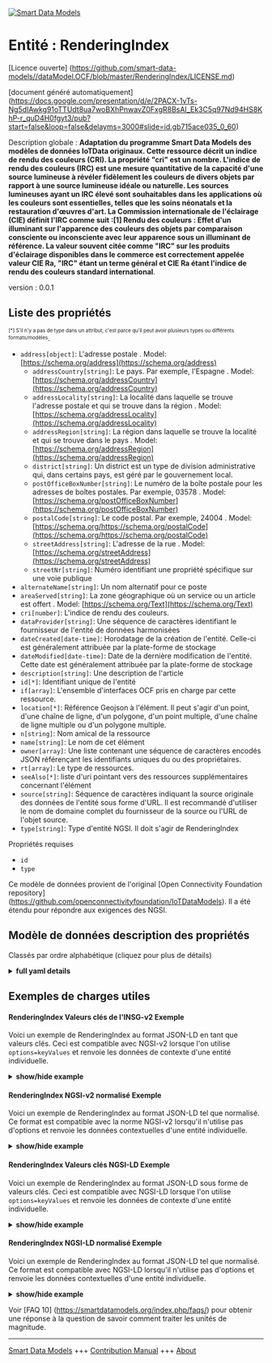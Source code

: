 <!-- 10-Header -->    
[![Smart Data Models](https://smartdatamodels.org/wp-content/uploads/2022/01/SmartDataModels_logo.png "Logo")](https://smartdatamodels.org)    
Entité : RenderingIndex    
=======================<!-- /10-Header -->    
<!-- 15-License -->    
[Licence ouverte] (https://github.com/smart-data-models//dataModel.OCF/blob/master/RenderingIndex/LICENSE.md)    
[document généré automatiquement] (https://docs.google.com/presentation/d/e/2PACX-1vTs-Ng5dIAwkg91oTTUdt8ua7woBXhPnwavZ0FxgR8BsAI_Ek3C5q97Nd94HS8KhP-r_quD4H0fgyt3/pub?start=false&loop=false&delayms=3000#slide=id.gb715ace035_0_60)    
<!-- /15-License -->    
<!-- 20-Description -->    
Description globale : **Adaptation du programme Smart Data Models des modèles de données IoTData originaux. Cette ressource décrit un indice de rendu des couleurs (CRI). La propriété "cri" est un nombre. L'indice de rendu des couleurs (IRC) est une mesure quantitative de la capacité d'une source lumineuse à révéler fidèlement les couleurs de divers objets par rapport à une source lumineuse idéale ou naturelle. Les sources lumineuses ayant un IRC élevé sont souhaitables dans les applications où les couleurs sont essentielles, telles que les soins néonatals et la restauration d'œuvres d'art. La Commission internationale de l'éclairage (CIE) définit l'IRC comme suit :[1] Rendu des couleurs : Effet d'un illuminant sur l'apparence des couleurs des objets par comparaison consciente ou inconsciente avec leur apparence sous un illuminant de référence. La valeur souvent citée comme "IRC" sur les produits d'éclairage disponibles dans le commerce est correctement appelée valeur CIE Ra, "IRC" étant un terme général et CIE Ra étant l'indice de rendu des couleurs standard international**.    
version : 0.0.1    
<!-- /20-Description -->    
<!-- 30-PropertiesList -->    
## Liste des propriétés    
<sup><sub>[*] S'il n'y a pas de type dans un attribut, c'est parce qu'il peut avoir plusieurs types ou différents formats/modèles</sub></sup>.    
- `address[object]`: L'adresse postale  . Model: [https://schema.org/address](https://schema.org/address)	- `addressCountry[string]`: Le pays. Par exemple, l'Espagne  . Model: [https://schema.org/addressCountry](https://schema.org/addressCountry)    
	- `addressLocality[string]`: La localité dans laquelle se trouve l'adresse postale et qui se trouve dans la région  . Model: [https://schema.org/addressLocality](https://schema.org/addressLocality)    
	- `addressRegion[string]`: La région dans laquelle se trouve la localité et qui se trouve dans le pays  . Model: [https://schema.org/addressRegion](https://schema.org/addressRegion)    
	- `district[string]`: Un district est un type de division administrative qui, dans certains pays, est géré par le gouvernement local.      
	- `postOfficeBoxNumber[string]`: Le numéro de la boîte postale pour les adresses de boîtes postales. Par exemple, 03578  . Model: [https://schema.org/postOfficeBoxNumber](https://schema.org/postOfficeBoxNumber)    
	- `postalCode[string]`: Le code postal. Par exemple, 24004  . Model: [https://schema.org/https://schema.org/postalCode](https://schema.org/https://schema.org/postalCode)    
	- `streetAddress[string]`: L'adresse de la rue  . Model: [https://schema.org/streetAddress](https://schema.org/streetAddress)    
	- `streetNr[string]`: Numéro identifiant une propriété spécifique sur une voie publique      
- `alternateName[string]`: Un nom alternatif pour ce poste  - `areaServed[string]`: La zone géographique où un service ou un article est offert  . Model: [https://schema.org/Text](https://schema.org/Text)- `cri[number]`: L'indice de rendu des couleurs.  - `dataProvider[string]`: Une séquence de caractères identifiant le fournisseur de l'entité de données harmonisées  - `dateCreated[date-time]`: Horodatage de la création de l'entité. Celle-ci est généralement attribuée par la plate-forme de stockage  - `dateModified[date-time]`: Date de la dernière modification de l'entité. Cette date est généralement attribuée par la plate-forme de stockage  - `description[string]`: Une description de l'article  - `id[*]`: Identifiant unique de l'entité  - `if[array]`: L'ensemble d'interfaces OCF pris en charge par cette ressource.  - `location[*]`: Référence Geojson à l'élément. Il peut s'agir d'un point, d'une chaîne de ligne, d'un polygone, d'un point multiple, d'une chaîne de ligne multiple ou d'un polygone multiple.  - `n[string]`: Nom amical de la ressource  - `name[string]`: Le nom de cet élément  - `owner[array]`: Une liste contenant une séquence de caractères encodés JSON référençant les identifiants uniques du ou des propriétaires.  - `rt[array]`: Le type de ressources.  - `seeAlso[*]`: liste d'uri pointant vers des ressources supplémentaires concernant l'élément  - `source[string]`: Séquence de caractères indiquant la source originale des données de l'entité sous forme d'URL. Il est recommandé d'utiliser le nom de domaine complet du fournisseur de la source ou l'URL de l'objet source.  - `type[string]`: Type d'entité NGSI. Il doit s'agir de RenderingIndex  <!-- /30-PropertiesList -->    
<!-- 35-RequiredProperties -->    
Propriétés requises    
- `id`  - `type`  <!-- /35-RequiredProperties -->    
<!-- 40-RequiredProperties -->    
Ce modèle de données provient de l'original [Open Connectivity Foundation repository] (https://github.com/openconnectivityfoundation/IoTDataModels). Il a été étendu pour répondre aux exigences des NGSI.    
<!-- /40-RequiredProperties -->    
<!-- 50-DataModelHeader -->    
## Modèle de données description des propriétés    
Classés par ordre alphabétique (cliquez pour plus de détails)    
<!-- /50-DataModelHeader -->    
<!-- 60-ModelYaml -->    
<details><summary><strong>full yaml details</strong></summary>      
```yaml    
RenderingIndex:      
  description: 'Smart Data Models Program adaptation of the original IoTData data Models. This Resource describes a Colour Rendering Index (CRI). The Property ''cri'' is an number. A colour rendering index (CRI) is a quantitative measure of the ability of a light source to reveal the colours of various objects faithfully in comparison with an ideal or natural light source. Light sources with a high CRI are desirable in colour-critical applications such as neonatal care and art restoration. It is defined by the International Commission on Illumination (CIE) as follows:[1]  Colour rendering: Effect of an illuminant on the colour appearance of objects by conscious or subconscious comparison with their colour appearance under a reference illuminant. The value often quoted as ''CRI'' on commercially available lighting products is properly called the CIE Ra value, ''CRI'' being a general term and CIE Ra being the international standard colour rendering index'      
  properties:      
    address:      
      description: The mailing address      
      properties:      
        addressCountry:      
          description: 'The country. For example, Spain'      
          type: string      
          x-ngsi:      
            model: https://schema.org/addressCountry      
            type: Property      
        addressLocality:      
          description: 'The locality in which the street address is, and which is in the region'      
          type: string      
          x-ngsi:      
            model: https://schema.org/addressLocality      
            type: Property      
        addressRegion:      
          description: 'The region in which the locality is, and which is in the country'      
          type: string      
          x-ngsi:      
            model: https://schema.org/addressRegion      
            type: Property      
        district:      
          description: 'A district is a type of administrative division that, in some countries, is managed by the local government'      
          type: string      
          x-ngsi:      
            type: Property      
        postOfficeBoxNumber:      
          description: 'The post office box number for PO box addresses. For example, 03578'      
          type: string      
          x-ngsi:      
            model: https://schema.org/postOfficeBoxNumber      
            type: Property      
        postalCode:      
          description: 'The postal code. For example, 24004'      
          type: string      
          x-ngsi:      
            model: https://schema.org/https://schema.org/postalCode      
            type: Property      
        streetAddress:      
          description: The street address      
          type: string      
          x-ngsi:      
            model: https://schema.org/streetAddress      
            type: Property      
        streetNr:      
          description: Number identifying a specific property on a public street      
          type: string      
          x-ngsi:      
            type: Property      
      type: object      
      x-ngsi:      
        model: https://schema.org/address      
        type: Property      
    alternateName:      
      description: An alternative name for this item      
      type: string      
      x-ngsi:      
        type: Property      
    areaServed:      
      description: The geographic area where a service or offered item is provided      
      type: string      
      x-ngsi:      
        model: https://schema.org/Text      
        type: Property      
    cri:      
      description: The colour rendering index.      
      maximum: 100      
      readOnly: true      
      type: number      
      x-ngsi:      
        type: Property      
    dataProvider:      
      description: A sequence of characters identifying the provider of the harmonised data entity      
      type: string      
      x-ngsi:      
        type: Property      
    dateCreated:      
      description: Entity creation timestamp. This will usually be allocated by the storage platform      
      format: date-time      
      type: string      
      x-ngsi:      
        type: Property      
    dateModified:      
      description: Timestamp of the last modification of the entity. This will usually be allocated by the storage platform      
      format: date-time      
      type: string      
      x-ngsi:      
        type: Property      
    description:      
      description: A description of this item      
      type: string      
      x-ngsi:      
        type: Property      
    id:      
      anyOf:      
        - description: Identifier format of any NGSI entity      
          maxLength: 256      
          minLength: 1      
          pattern: ^[\w\-\.\{\}\$\+\*\[\]`|~^@!,:\\]+$      
          type: string      
          x-ngsi:      
            type: Property      
        - description: Identifier format of any NGSI entity      
          format: uri      
          type: string      
          x-ngsi:      
            type: Property      
      description: Unique identifier of the entity      
      x-ngsi:      
        type: Property      
    if:      
      description: The OCF Interface set supported by this Resource.      
      items:      
        enum:      
          - oic.if.s      
          - oic.if.baseline      
        type: string      
      minItems: 2      
      readOnly: true      
      type: array      
      uniqueItems: true      
      x-ngsi:      
        type: Property      
    location:      
      description: 'Geojson reference to the item. It can be Point, LineString, Polygon, MultiPoint, MultiLineString or MultiPolygon'      
      oneOf:      
        - description: Geojson reference to the item. Point      
          properties:      
            bbox:      
              items:      
                type: number      
              minItems: 4      
              type: array      
            coordinates:      
              items:      
                type: number      
              minItems: 2      
              type: array      
            type:      
              enum:      
                - Point      
              type: string      
          required:      
            - type      
            - coordinates      
          title: GeoJSON Point      
          type: object      
          x-ngsi:      
            type: GeoProperty      
        - description: Geojson reference to the item. LineString      
          properties:      
            bbox:      
              items:      
                type: number      
              minItems: 4      
              type: array      
            coordinates:      
              items:      
                items:      
                  type: number      
                minItems: 2      
                type: array      
              minItems: 2      
              type: array      
            type:      
              enum:      
                - LineString      
              type: string      
          required:      
            - type      
            - coordinates      
          title: GeoJSON LineString      
          type: object      
          x-ngsi:      
            type: GeoProperty      
        - description: Geojson reference to the item. Polygon      
          properties:      
            bbox:      
              items:      
                type: number      
              minItems: 4      
              type: array      
            coordinates:      
              items:      
                items:      
                  items:      
                    type: number      
                  minItems: 2      
                  type: array      
                minItems: 4      
                type: array      
              type: array      
            type:      
              enum:      
                - Polygon      
              type: string      
          required:      
            - type      
            - coordinates      
          title: GeoJSON Polygon      
          type: object      
          x-ngsi:      
            type: GeoProperty      
        - description: Geojson reference to the item. MultiPoint      
          properties:      
            bbox:      
              items:      
                type: number      
              minItems: 4      
              type: array      
            coordinates:      
              items:      
                items:      
                  type: number      
                minItems: 2      
                type: array      
              type: array      
            type:      
              enum:      
                - MultiPoint      
              type: string      
          required:      
            - type      
            - coordinates      
          title: GeoJSON MultiPoint      
          type: object      
          x-ngsi:      
            type: GeoProperty      
        - description: Geojson reference to the item. MultiLineString      
          properties:      
            bbox:      
              items:      
                type: number      
              minItems: 4      
              type: array      
            coordinates:      
              items:      
                items:      
                  items:      
                    type: number      
                  minItems: 2      
                  type: array      
                minItems: 2      
                type: array      
              type: array      
            type:      
              enum:      
                - MultiLineString      
              type: string      
          required:      
            - type      
            - coordinates      
          title: GeoJSON MultiLineString      
          type: object      
          x-ngsi:      
            type: GeoProperty      
        - description: Geojson reference to the item. MultiLineString      
          properties:      
            bbox:      
              items:      
                type: number      
              minItems: 4      
              type: array      
            coordinates:      
              items:      
                items:      
                  items:      
                    items:      
                      type: number      
                    minItems: 2      
                    type: array      
                  minItems: 4      
                  type: array      
                type: array      
              type: array      
            type:      
              enum:      
                - MultiPolygon      
              type: string      
          required:      
            - type      
            - coordinates      
          title: GeoJSON MultiPolygon      
          type: object      
          x-ngsi:      
            type: GeoProperty      
      x-ngsi:      
        type: GeoProperty      
    n:      
      description: Friendly name of the Resource      
      maxLength: 64      
      readOnly: true      
      type: string      
      x-ngsi:      
        type: Property      
    name:      
      description: The name of this item      
      type: string      
      x-ngsi:      
        type: Property      
    owner:      
      description: A List containing a JSON encoded sequence of characters referencing the unique Ids of the owner(s)      
      items:      
        anyOf:      
          - description: Identifier format of any NGSI entity      
            maxLength: 256      
            minLength: 1      
            pattern: ^[\w\-\.\{\}\$\+\*\[\]`|~^@!,:\\]+$      
            type: string      
            x-ngsi:      
              type: Property      
          - description: Identifier format of any NGSI entity      
            format: uri      
            type: string      
            x-ngsi:      
              type: Property      
        description: Unique identifier of the entity      
        x-ngsi:      
          type: Property      
      type: array      
      x-ngsi:      
        type: Property      
    rt:      
      description: The Resource Type.      
      items:      
        enum:      
          - oic.r.colour.renderingindex      
        maxLength: 64      
        type: string      
      minItems: 1      
      readOnly: true      
      type: array      
      uniqueItems: true      
      x-ngsi:      
        type: Property      
    seeAlso:      
      description: list of uri pointing to additional resources about the item      
      oneOf:      
        - items:      
            format: uri      
            type: string      
          minItems: 1      
          type: array      
        - format: uri      
          type: string      
      x-ngsi:      
        type: Property      
    source:      
      description: 'A sequence of characters giving the original source of the entity data as a URL. Recommended to be the fully qualified domain name of the source provider, or the URL to the source object'      
      type: string      
      x-ngsi:      
        type: Property      
    type:      
      description: NGSI entity type. It has to be RenderingIndex      
      enum:      
        - RenderingIndex      
      type: string      
      x-ngsi:      
        type: Property      
  required:      
    - id      
    - type      
  type: object      
  x-derived-from: https://github.com/OpenInterConnect/IoTDataModels/blob/master/RenderingIndexResURI.swagger.json      
  x-disclaimer: 'Redistribution and use in source and binary forms, with or without modification, are permitted  provided that the license conditions are met. Copyleft (c) 2022 Contributors to Smart Data Models Program'      
  x-license-url: https://github.com/smart-data-models/dataModel.OCF/blob/master/RenderingIndex/LICENSE.md      
  x-model-schema: https://smart-data-models.github.io/dataModel.IoTDataModels/RenderingIndex/schema.json      
  x-model-tags: OCF      
  x-version: 0.0.1      
```    
</details>      
<!-- /60-ModelYaml -->    
<!-- 70-MiddleNotes -->    
<!-- /70-MiddleNotes -->    
<!-- 80-Examples -->    
## Exemples de charges utiles    
#### RenderingIndex Valeurs clés de l'INSG-v2 Exemple    
Voici un exemple de RenderingIndex au format JSON-LD en tant que valeurs clés. Ceci est compatible avec NGSI-v2 lorsque l'on utilise `options=keyValues` et renvoie les données de contexte d'une entité individuelle.    
<details><summary><strong>show/hide example</strong></summary>      
```json  
{  
  "id": "urn:ngsi-ld:RenderingIndex:id:DLVI:05255002",  
  "dateCreated": "1985-08-30T15:14:24Z",  
  "dateModified": "2003-03-29T21:00:59Z",  
  "source": "Record somebody u",  
  "name": "Low western letter fire under. Employee natural beautiful west standard reality thus. Game itself lot new trial so past.",  
  "alternateName": "Paper control character quality face specific thank message. Describe hand pass laugh piece.",  
  "description": "Woman peace occur table article sister arrive. Himself look TV entire mean. Success change enter tonight four country property.",  
  "dataProvider": "We town tend trip another performance be. Coach condition beat season budget fear.",  
  "owner": [  
    "urn:ngsi-ld:RenderingIndex:items:GFCT:39077714",  
    "urn:ngsi-ld:RenderingIndex:items:EPJC:12754313"  
  ],  
  "seeAlso": [  
    "urn:ngsi-ld:RenderingIndex:items:YDQA:96706898"  
  ],  
  "location": {  
    "type": "Point",  
    "coordinates": [  
      59.731011,  
      78.093251  
    ]  
  },  
  "address": {  
    "streetAddress": "As none base night. Suggest act improve. Can parti",  
    "addressLocality": "Drug exactly result including gun animal air wide. Little strong hope can. Item field time hair yourself style prove teach.",  
    "addressRegion": "Beat middle least continue improve tax. Ever hair decision likely.",  
    "addressCountry": "Arm theory security book. Writer painting treatment mother west successful ready.",  
    "postalCode": "Spend compare big study positive need. Feel treat phone sea big.",  
    "postOfficeBoxNumber": "Trouble camera type movement begin write me. Number camera she resource.",  
    "streetNr": "Quality treat husband response guess. East amount success sister experience total",  
    "district": "Property group hear. They often purpose statement lawyer."  
  },  
  "areaServed": "Through throughout say a build close perform American. Exactly these article economy sit may.",  
  "rt": [  
    "oic.r.colour.renderingindex"  
  ],  
  "cri": 50.1,  
  "n": "Allow those morning player. Material something quit",  
  "if": [  
    "oic.if.s",  
    "oic.if.baseline"  
  ],  
  "type": "RenderingIndex"  
}  
```  
</details>    
#### RenderingIndex NGSI-v2 normalisé Exemple    
Voici un exemple de RenderingIndex au format JSON-LD tel que normalisé. Ce format est compatible avec la norme NGSI-v2 lorsqu'il n'utilise pas d'options et renvoie les données contextuelles d'une entité individuelle.    
<details><summary><strong>show/hide example</strong></summary>      
```json  
{  
  "id": "urn:ngsi-ld:RenderingIndex:id:DLVI:05255002",  
  "dateCreated": {  
    "type": "DateTime",  
    "value": "1985-08-30T15:14:24Z"  
  },  
  "dateModified": {  
    "type": "DateTime",  
    "value": "2003-03-29T21:00:59Z"  
  },  
  "source": {  
    "type": "Text",  
    "value": "Record somebody u"  
  },  
  "name": {  
    "type": "Text",  
    "value": "Low western letter fire under. Employee natural beautiful west standard reality thus. Game itself lot new trial so past."  
  },  
  "alternateName": {  
    "type": "Text",  
    "value": "Paper control character quality face specific thank message. Describe hand pass laugh piece."  
  },  
  "description": {  
    "type": "Text",  
    "value": "Woman peace occur table article sister arrive. Himself look TV entire mean. Success change enter tonight four country property."  
  },  
  "dataProvider": {  
    "type": "Text",  
    "value": "We town tend trip another performance be. Coach condition beat season budget fear."  
  },  
  "owner": {  
    "type": "StructuredValue",  
    "value": [  
      "urn:ngsi-ld:RenderingIndex:items:GFCT:39077714",  
      "urn:ngsi-ld:RenderingIndex:items:EPJC:12754313"  
    ]  
  },  
  "seeAlso": {  
    "type": "StructuredValue",  
    "value": [  
      "urn:ngsi-ld:RenderingIndex:items:YDQA:96706898"  
    ]  
  },  
  "location": {  
    "type": "geo:json",  
    "value": {  
      "type": "Point",  
      "coordinates": [  
        59.731011,  
        78.093251  
      ]  
    }  
  },  
  "address": {  
    "type": "StructuredValue",  
    "value": {  
      "streetAddress": "As none base night. Suggest act improve. Can parti",  
      "addressLocality": "Drug exactly result including gun animal air wide. Little strong hope can. Item field time hair yourself style prove teach.",  
      "addressRegion": "Beat middle least continue improve tax. Ever hair decision likely.",  
      "addressCountry": "Arm theory security book. Writer painting treatment mother west successful ready.",  
      "postalCode": "Spend compare big study positive need. Feel treat phone sea big.",  
      "postOfficeBoxNumber": "Trouble camera type movement begin write me. Number camera she resource.",  
      "streetNr": "Quality treat husband response guess. East amount success sister experience total",  
      "district": "Property group hear. They often purpose statement lawyer."  
    }  
  },  
  "areaServed": {  
    "type": "Text",  
    "value": "Through throughout say a build close perform American. Exactly these article economy sit may."  
  },  
  "rt": {  
    "type": "StructuredValue",  
    "value": [  
      "oic.r.colour.renderingindex"  
    ]  
  },  
  "cri": {  
    "type": "Number",  
    "value": 50.1  
  },  
  "n": {  
    "type": "Text",  
    "value": "Allow those morning player. Material something quit"  
  },  
  "if": {  
    "type": "StructuredValue",  
    "value": [  
      "oic.if.s",  
      "oic.if.baseline"  
    ]  
  },  
  "type": "RenderingIndex"  
}  
```  
</details>    
#### RenderingIndex Valeurs clés NGSI-LD Exemple    
Voici un exemple de RenderingIndex au format JSON-LD sous forme de valeurs clés. Ceci est compatible avec NGSI-LD lorsque l'on utilise `options=keyValues` et renvoie les données de contexte d'une entité individuelle.    
<details><summary><strong>show/hide example</strong></summary>      
```json  
{  
  "id": "urn:ngsi-ld:RenderingIndex:id:DLVI:05255002",  
  "dateCreated": "1985-08-30T15:14:24Z",  
  "dateModified": "2003-03-29T21:00:59Z",  
  "source": "Record somebody u",  
  "name": "Low western letter fire under. Employee natural beautiful west standard reality thus. Game itself lot new trial so past.",  
  "alternateName": "Paper control character quality face specific thank message. Describe hand pass laugh piece.",  
  "description": "Woman peace occur table article sister arrive. Himself look TV entire mean. Success change enter tonight four country property.",  
  "dataProvider": "We town tend trip another performance be. Coach condition beat season budget fear.",  
  "owner": [  
    "urn:ngsi-ld:RenderingIndex:items:GFCT:39077714",  
    "urn:ngsi-ld:RenderingIndex:items:EPJC:12754313"  
  ],  
  "seeAlso": [  
    "urn:ngsi-ld:RenderingIndex:items:YDQA:96706898"  
  ],  
  "location": {  
    "type": "Point",  
    "coordinates": [  
      59.731011,  
      78.093251  
    ]  
  },  
  "address": {  
    "streetAddress": "As none base night. Suggest act improve. Can parti",  
    "addressLocality": "Drug exactly result including gun animal air wide. Little strong hope can. Item field time hair yourself style prove teach.",  
    "addressRegion": "Beat middle least continue improve tax. Ever hair decision likely.",  
    "addressCountry": "Arm theory security book. Writer painting treatment mother west successful ready.",  
    "postalCode": "Spend compare big study positive need. Feel treat phone sea big.",  
    "postOfficeBoxNumber": "Trouble camera type movement begin write me. Number camera she resource.",  
    "streetNr": "Quality treat husband response guess. East amount success sister experience total",  
    "district": "Property group hear. They often purpose statement lawyer."  
  },  
  "areaServed": "Through throughout say a build close perform American. Exactly these article economy sit may.",  
  "rt": [  
    "oic.r.colour.renderingindex"  
  ],  
  "cri": 50.1,  
  "n": "Allow those morning player. Material something quit",  
  "if": [  
    "oic.if.s",  
    "oic.if.baseline"  
  ],  
  "type": "RenderingIndex",  
  "@context": [  
    "https://smartdatamodels.org/context.jsonld"  
  ]  
}  
```  
</details>    
#### RenderingIndex NGSI-LD normalisé Exemple    
Voici un exemple de RenderingIndex au format JSON-LD tel que normalisé. Ce format est compatible avec NGSI-LD lorsqu'il n'utilise pas d'options et renvoie les données contextuelles d'une entité individuelle.    
<details><summary><strong>show/hide example</strong></summary>      
```json  
{  
    "id": "urn:ngsi-ld:RenderingIndex:id:DLVI:05255002",  
    "dateCreated": {  
        "type": "Property",  
        "value": {  
            "@type": "DateTime",  
            "@value": "1985-08-30T15:14:24Z"  
        }  
    },  
    "dateModified": {  
        "type": "Property",  
        "value": {  
            "@type": "DateTime",  
            "@value": "2003-03-29T21:00:59Z"  
        }  
    },  
    "source": {  
        "type": "Property",  
        "value": "Record somebody u"  
    },  
    "name": {  
        "type": "Property",  
        "value": "Low western letter fire under. Employee natural beautiful west standard reality thus. Game itself lot new trial so past."  
    },  
    "alternateName": {  
        "type": "Property",  
        "value": "Paper control character quality face specific thank message. Describe hand pass laugh piece."  
    },  
    "description": {  
        "type": "Property",  
        "value": "Woman peace occur table article sister arrive. Himself look TV entire mean. Success change enter tonight four country property."  
    },  
    "dataProvider": {  
        "type": "Property",  
        "value": "We town tend trip another performance be. Coach condition beat season budget fear."  
    },  
    "owner": {  
        "type": "Property",  
        "value": [  
            "urn:ngsi-ld:RenderingIndex:items:GFCT:39077714",  
            "urn:ngsi-ld:RenderingIndex:items:EPJC:12754313"  
        ]  
    },  
    "seeAlso": {  
        "type": "Property",  
        "value": [  
            "urn:ngsi-ld:RenderingIndex:items:YDQA:96706898"  
        ]  
    },  
    "location": {  
        "type": "GeoProperty",  
        "value": {  
            "type": "Point",  
            "coordinates": [  
                59.731011,  
                78.093251  
            ]  
        }  
    },  
    "address": {  
        "type": "Property",  
        "value": {  
            "streetAddress": "As none base night. Suggest act improve. Can parti",  
            "addressLocality": "Drug exactly result including gun animal air wide. Little strong hope can. Item field time hair yourself style prove teach.",  
            "addressRegion": "Beat middle least continue improve tax. Ever hair decision likely.",  
            "addressCountry": "Arm theory security book. Writer painting treatment mother west successful ready.",  
            "postalCode": "Spend compare big study positive need. Feel treat phone sea big.",  
            "postOfficeBoxNumber": "Trouble camera type movement begin write me. Number camera she resource.",  
            "streetNr": "Quality treat husband response guess. East amount success sister experience total",  
            "district": "Property group hear. They often purpose statement lawyer."  
        }  
    },  
    "areaServed": {  
        "type": "Property",  
        "value": "Through throughout say a build close perform American. Exactly these article economy sit may."  
    },  
    "rt": {  
        "type": "Property",  
        "value": [  
            "oic.r.colour.renderingindex"  
        ]  
    },  
    "cri": {  
        "type": "Property",  
        "value": 50.1  
    },  
    "n": {  
        "type": "Property",  
        "value": "Allow those morning player. Material something quit"  
    },  
    "if": {  
        "type": "Property",  
        "value": [  
            "oic.if.s",  
            "oic.if.baseline"  
        ]  
    },  
    "type": "RenderingIndex",  
    "@context": [  
        "https://smartdatamodels.org/context.jsonld"  
    ]  
}  
```  
</details><!-- /80-Examples -->    
<!-- 90-FooterNotes -->    
<!-- /90-FooterNotes -->    
<!-- 95-Units -->    
Voir [FAQ 10] (https://smartdatamodels.org/index.php/faqs/) pour obtenir une réponse à la question de savoir comment traiter les unités de magnitude.    
<!-- /95-Units -->    
<!-- 97-LastFooter -->    
---    
[Smart Data Models](https://smartdatamodels.org) +++ [Contribution Manual](https://bit.ly/contribution_manual) +++ [About](https://bit.ly/Introduction_SDM)<!-- /97-LastFooter -->    
